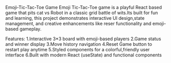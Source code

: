 Emoji-Tic-Tac-Toe Game
Emoji Tic-Tac-Toe game is a playful React based game that pits cat vs Robot in a classic grid battle of wits.Its built for fun and learning, this project demonstrates interactive UI design,state management, and creative enhancements like reser functionality and emoji- based gameplay.

Features:
1.Interactive 3*3 board with emoji-based players
2.Game status and winner display
3.Move history navigation
4.Reset Game button to restart play anytime
5.Styled components for a colorful,friendly user interface
6.Built with modern React (useState) and functional components

